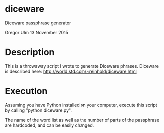 # diceware
Diceware passphrase generator

Gregor Ulm
13 November 2015


Description
===========
This is a throwaway script I wrote to generate Diceware phrases.
Diceware is described here:
http://world.std.com/~reinhold/diceware.html


Execution
=========
Assuming you have Python installed on your computer, execute this script
by calling "python diceware.py".

The name of the word list as well as the number of parts of the
passphrase are hardcoded, and can be easily changed.
